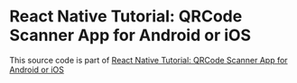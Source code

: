 # React Native Tutorial: QRCode Scanner App for Android or iOS

This source code is part of [React Native Tutorial: QRCode Scanner App for Android or iOS](https://www.djamware.com/post/5e83f1e7344bef67e448798c/react-native-tutorial-qrcode-scanner-app-for-android-or-ios)
